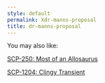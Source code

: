 ```yaml
---
style: default
permalink: Xdr-manns-proposal
title: dr-manns-proposal
---
```

You may also like:

[SCP-250: Most of an Allosaurus](http://scp-wiki.net/scp-250)

[SCP-1204: Clingy Transient](http://scp-wiki.net/scp-1204)
